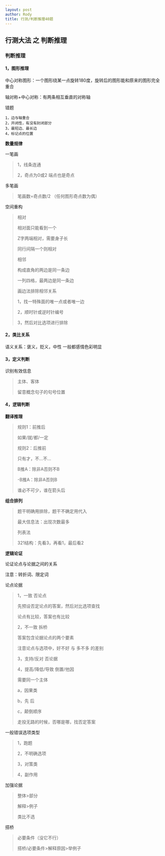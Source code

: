```yaml
---
layout: post
author: Rody
title: 行测/判断推理40题
---
```


## 行测大法 之 判断推理

### 判断推理

#### 1，图形推理

中心对称图形：一个图形绕某一点旋转180度，旋转后的图形能和原来的图形完全重合

轴对称+中心对称：有两条相互垂直的对称轴

错题

```
1，边与轴重合
2，开闭性，有没有封闭部分
3，最短边、最长边
4，标记点的位置
```

**数量规律**

一笔画

> 1，线条连通
>
> 2，奇点为0或2 端点也是奇点

多笔画

> 笔画数=奇点数/2 （任何图形奇点数为偶）

空间重构

> 相对
>
> 相对面只能看到一个
>
> Z字两端相对，需要身子长
>
> 同行间隔一个则相对
>
> 相邻
>
> 构成直角的两边是同一条边
>
> 一列四格，最两边是同一条边
>
> 
>
> 画边法排除相邻关系
>
> 1，找一特殊面的唯一点或者唯一边
>
> 2，顺时针或逆时针编号
>
> 3，然后对比选项进行排除

#### 2，类比关系

语义关系：褒义，贬义，中性   一般都感情色彩明显

#### 3，定义判断

识别有效信息

> 主体、客体
>
> 留意概念句子的句号位置

#### 4，逻辑判断

**翻译推理**

> 规则1：前推后
>
> 如果/就/都/一定
>
> 规则2：后推前
>
> 只有才，不...不...
>
> B推A：除非A否则不B
>
> -B推A：除非A否则B
>
> 谁必不可少，谁在箭头后

**组合排列**

> 题干明确用排除，题干不确定用代入
>
> 最大信息法：出现次数最多
>
> 列表法
>
> 321结构：先看3，再看1，最后看2

**逻辑论证**

论证论点与论据之间的关系

注意：转折词、限定词

论点论据

> 1，一致    否论点
>
> 先预设否定论点的答案，然后对比选项查找
>
> 论点有比较，答案也有比较
>
> 2，不一致   拆桥
>
> 答案包含论据论点的两个要素
>
> 注意论点与选项中，好不好 与 多不多 的差别
>
> 3，支持/反对    否论据
>
> 4，提高/降低/导致    倒置/他因
>
> 需要同一个主体
>
> a，因果类
>
> b，先    后
>
> c，颠倒顺序
>
> 
>
> 走投无路的时候，否哪是哪，找否定答案

一般错误选项类型

> 1，跑题
>
> 2，不明确选项
>
> 3，对策类
>
> 4，副作用

加强论据

>整体>部分
>
>解释>例子
>
>类比不选

搭桥

> 必要条件（没它不行）
>
> 搭桥/必要条件>解释原因>举例子
